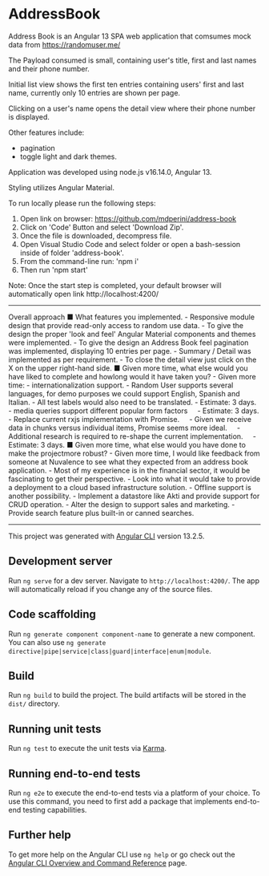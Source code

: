 # AddressBook

Address Book is an Angular 13 SPA web application that comsumes mock data from https://randomuser.me/

The Payload consumed is small, containing user's title, first and last names and their phone number.

Initial list view shows the first ten entries containing users' first and last name, currently only 10 entries are shown per page.

Clicking on a user's name opens the detail view where their phone number is displayed.

Other features include:
- pagination
- toggle light and dark themes.


Application was developed using node.js v16.14.0, Angular 13.

Styling utilizes Angular Material.

To run locally please run the following steps:
1) Open link on browser: https://github.com/mdperini/address-book
2) Click on 'Code' Button and select 'Download Zip'.
3) Once the file is downloaded, decompress file.
4) Open Visual Studio Code and select folder or open a bash-session inside of folder 'address-book'.
5) From the command-line run: 'npm i' 
6) Then run 'npm start'

Note: Once the start step is completed, your default browser will automatically open link http://localhost:4200/

------------------------------------------------------------------------------------------------------------------------------
Overall approach
■ What features you implemented.
    - Responsive module design that provide read-only access to random use data.
    - To give the design the proper 'look and feel' Angular Material components and themes were implemented.
    - To give the design an Address Book feel pagination was implemented, displaying 10 entries per page. 
    - Summary / Detail was implemented as per requirement.
        - To close the detail view just click on the X on the upper right-hand side.
■ Given more time, what else would you have liked to complete and howlong would it have taken you?
    - Given more time:
        - internationalization support.
               - Random User supports several languages, for demo purposes we could support English, Spanish and Italian.
               - All test labels would also need to be translated.
            - Estimate: 3 days.
        - media queries support different popular form factors
            - Estimate: 3 days.
        - Replace current rxjs implementation with Promise.
            - Given we receive data in chunks versus individual items, Promise seems more ideal.
            - Additional research is required to re-shape the current implementation.   
            - Estimate: 3 days.
■ Given more time, what else would you have done to make the projectmore robust?
        - Given more time, I would like feedback from someone at Nuvalence to see what they expected from an address book application.
            - Most of my experience is in the financial sector, it would be fascinating to get their perspective.
        - Look into what it would take to provide a deployment to a cloud based infrastructure solution.
        - Offline support is another possibility.
        - Implement a datastore like Akti and provide support for CRUD operation.
        - Alter the design to support sales and marketing.
        - Provide search feature plus built-in or canned searches.

------------------------------------------------------------------------------------------------------------------------------

This project was generated with [Angular CLI](https://github.com/angular/angular-cli) version 13.2.5.

## Development server

Run `ng serve` for a dev server. Navigate to `http://localhost:4200/`. The app will automatically reload if you change any of the source files.

## Code scaffolding

Run `ng generate component component-name` to generate a new component. You can also use `ng generate directive|pipe|service|class|guard|interface|enum|module`.

## Build

Run `ng build` to build the project. The build artifacts will be stored in the `dist/` directory.

## Running unit tests

Run `ng test` to execute the unit tests via [Karma](https://karma-runner.github.io).

## Running end-to-end tests

Run `ng e2e` to execute the end-to-end tests via a platform of your choice. To use this command, you need to first add a package that implements end-to-end testing capabilities.

## Further help

To get more help on the Angular CLI use `ng help` or go check out the [Angular CLI Overview and Command Reference](https://angular.io/cli) page.
